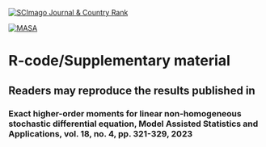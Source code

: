 <a href="https://www.scimagojr.com/journalsearch.php?q=7100153149&amp;tip=sid&amp;exact=no" title="SCImago Journal &amp; Country Rank"><img border="0" src="https://www.scimagojr.com/journal_img.php?id=7100153149" alt="SCImago Journal &amp; Country Rank"  /></a>

[![MASA](https://img.shields.io/badge/DOI-10.3233/MAS--231435-blue)](https://dx.doi.org/10.3233/MAS-231435) 
# R-code/Supplementary material 
## Readers may reproduce the results published in
### Exact higher-order moments for linear non-homogeneous stochastic differential equation, Model Assisted Statistics and Applications, vol. 18, no. 4, pp. 321-329, 2023
